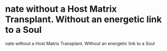 # nate without a Host Matrix Transplant. Without an energetic link to a Soul

nate without a Host Matrix Transplant. Without an energetic link to a Soul